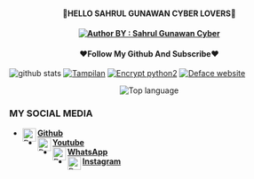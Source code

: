 <h4 align="center">
    🔰HELLO SAHRUL GUNAWAN CYBER LOVERS🔰
</h4>

<h4 align="center">
<a href="#"><img title="Author BY : Sahrul Gunawan Cyber" src="https://img.shields.io/badge/AUTHOR%20BY-LOL~%20ANKER-yellow?colorA=%23ff0000&colorB=%23FFFF00&style=for-the-badge"></a> 
<h4 align="center">

<h4 align="center">
   ❤️Follow My Github And Subscribe❤️
</h4 aling="center">
 
![github stats](https://github-readme-stats.vercel.app/api?username=4NK3R-PRODUCT1ON&show_icons=true&theme=dark)
<a href="https://github.com/4NK3R-PRODUCT1ON/T4MPILAN-V5"><img title="Tampilan" src="https://github-readme-stats.vercel.app/api/pin/?username=4NK3R-PRODUCT1ON&repo=T4MPILAN-V5&theme=vision-friendly-dark"></a>
<a href="https://github.com/4NK3R-PRODUCT1ON/enc"><img title="Encrypt python2" src="https://github-readme-stats.vercel.app/api/pin/?username=4NK3R-PRODUCT1ON&repo=enc&theme=vision-friendly-dark"></a>
<a href="https://github.com/4NK3R-PRODUCT1ON/DefaceWebDav"><img title="Deface website" src="https://github-readme-stats.vercel.app/api/pin/?username=4NK3R-PRODUCT1ON&repo=DefaceWebDav&theme=vision-friendly-dark"></a>
<p align="center">
  <img src="https://github-readme-stats.vercel.app/api/top-langs/?username=Dunia-Kode&layout=compact" alt="Top language">

### MY SOCIAL MEDIA
* [<img alt="Dunia-Kode's Github" align="left" width="24px" src="https://cdn.jsdelivr.net/npm/simple-icons@v3/icons/github.svg" /> <b>Github</b>](https://github.com/Bang-Sahrul-Gunawan-Cyber)<br />
* [<img alt="Dunia-Kode's Facebook" align="left" width="24px" src="https://cdn.jsdelivr.net/npm/simple-icons@v3/icons/youtube.svg" /> <b>Youtube</b>](https://youtu.be/E5pQiMRtCzg)<br />
* [<img alt="Dunia-Kode's Whatsapp" align="left" width="24px" src="https://cdn.jsdelivr.net/npm/simple-icons@v3/icons/whatsapp.svg" /> <b>WhatsApp</b>](https://wa.me/6281333166254)<br />
* [<img alt="Dunia-Kode's Instagram" align="left" width="24px" src="https://cdn.jsdelivr.net/npm/simple-icons@v3/icons/instagram.svg" /> <b>Instagram</b>](https://Instagram.com/wes_kadung_rewel)<br />

